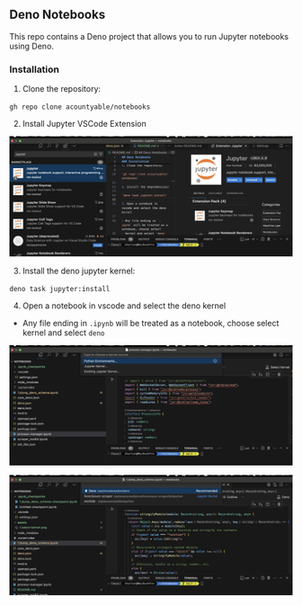 ## Deno Notebooks

This repo contains a Deno project that allows you to run Jupyter notebooks using
Deno.

### Installation

1. Clone the repository:

`gh repo clone acountyable/notebooks`

2. Install Jupyter VSCode Extension

![Jupyter VSCode Extension](./assets/0.jupyter-extension.png)

3. Install the deno jupyter kernel:

`deno task jupyter:install`

4. Open a notebook in vscode and select the deno kernel

- Any file ending in `.ipynb` will be treated as a notebook, choose select
  kernel and select `deno`

![Select Kernel](./assets/1.select-kernel.png)

![Choose Deno Kernel](./assets/2.choose-deno-kernel.png)

